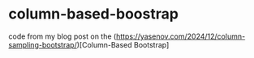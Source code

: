 # column-based-boostrap
 code from my blog post on the (https://yasenov.com/2024/12/column-sampling-bootstrap/)[Column-Based Bootstrap]

